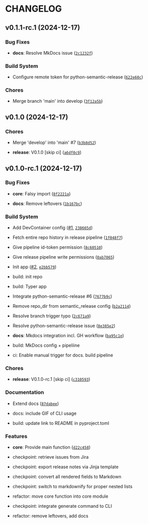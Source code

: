 # CHANGELOG


## v0.1.1-rc.1 (2024-12-17)

### Bug Fixes

- **docs**: Resolve MkDocs issue
  ([`2c1232f`](https://github.com/TrisNol/rich-jira-release-notes/commit/2c1232f8d6f72a1650335d1c601e875f132280d2))

### Build System

- Configure remote token for python-semantic-release
  ([`622e60c`](https://github.com/TrisNol/rich-jira-release-notes/commit/622e60cf13578e8815e015eeb1685f704385a097))

### Chores

- Merge branch 'main' into develop
  ([`3f12a5b`](https://github.com/TrisNol/rich-jira-release-notes/commit/3f12a5bac02eb44157cd3d753afa305a7eebdaf7))


## v0.1.0 (2024-12-17)

### Chores

- Merge 'develop' into 'main' #7
  ([`b3b8d52`](https://github.com/TrisNol/rich-jira-release-notes/commit/b3b8d52fa67c06f8eb6eb345eecb469dbdcb6fb5))

- **release**: V0.1.0 [skip ci]
  ([`a6df0c9`](https://github.com/TrisNol/rich-jira-release-notes/commit/a6df0c9eb58d6ad43038ce95030037c4103563ed))


## v0.1.0-rc.1 (2024-12-17)

### Bug Fixes

- **core**: Falsy import
  ([`8f2221a`](https://github.com/TrisNol/rich-jira-release-notes/commit/8f2221a5978e09ea7450860952bc296a00e20e46))

- **docs**: Remove leftovers
  ([`1b167bc`](https://github.com/TrisNol/rich-jira-release-notes/commit/1b167bcef8638ff5680234ee1f6a7f5508ff2298))

### Build System

- Add DevContainer config ([#1](https://github.com/TrisNol/rich-jira-release-notes/pull/1),
  [`238665d`](https://github.com/TrisNol/rich-jira-release-notes/commit/238665dc2d2bed455ee38d7006b08495aacdcbbb))

- Fetch entire repo history in release pipeline
  ([`1f048f7`](https://github.com/TrisNol/rich-jira-release-notes/commit/1f048f7f528006638b094fba86a05071cc46c983))

- Give pipeline id-token permission
  ([`8c60510`](https://github.com/TrisNol/rich-jira-release-notes/commit/8c60510d3bfa09b202d74a463d47008204ab1955))

- Give release pipeline write permissions
  ([`0ab7065`](https://github.com/TrisNol/rich-jira-release-notes/commit/0ab7065be06b94aebda77c6b29ed9e501844ac6d))

- Init app ([#2](https://github.com/TrisNol/rich-jira-release-notes/pull/2),
  [`e2bb579`](https://github.com/TrisNol/rich-jira-release-notes/commit/e2bb5795fef47d4ece28f2569c2600ec02c68eb5))

* build: init repo

* build: Typer app

- Integrate python-semantic-release #6
  ([`7677b9c`](https://github.com/TrisNol/rich-jira-release-notes/commit/7677b9c2de14c72ee201fd0f7e21c0f4109e6e30))

- Remove repo_dir from semantic_release config
  ([`b2a2114`](https://github.com/TrisNol/rich-jira-release-notes/commit/b2a2114a7b50303cfa0796e16edb0270f6360074))

- Resolve branch trigger typo
  ([`2c671a9`](https://github.com/TrisNol/rich-jira-release-notes/commit/2c671a9f65c2ecf8a0c24e58684726243c1c3c49))

- Resolve python-semantic-release issue
  ([`8e385e2`](https://github.com/TrisNol/rich-jira-release-notes/commit/8e385e225c193f75152478a7b9d883663562dc25))

- **docs**: Mkdocs integration incl. GH workflow
  ([`ba95c1e`](https://github.com/TrisNol/rich-jira-release-notes/commit/ba95c1e94cc4f62f4423bd67b7b866ac5abf8c4d))

* build: MkDocs config + pipeliine

* ci: Enable manual trigger for docs. build pipeline

### Chores

- **release**: V0.1.0-rc.1 [skip ci]
  ([`c310593`](https://github.com/TrisNol/rich-jira-release-notes/commit/c310593468970cc78d15391995962ad331551813))

### Documentation

- Extend docs
  ([`87dabee`](https://github.com/TrisNol/rich-jira-release-notes/commit/87dabeef39024949477225a1327be4aa8d10455a))

* docs: include GIF of CLI usage

* build: update link to README in pyproject.toml

### Features

- **core**: Provide main function
  ([`d22c458`](https://github.com/TrisNol/rich-jira-release-notes/commit/d22c458a4551295772831eec0966018d784ad997))

* checkpoint: retrieve issues from Jira

* checkpoint: export release notes via Jinja template

* checkpoint: convert all rendered fields to Markdown

* checkpoint: switch to markdownify for proper nested lists

* refactor: move core function into core module

* checkpoint: integrate generate command to CLI

* refactor: remove leftovers, add docs
